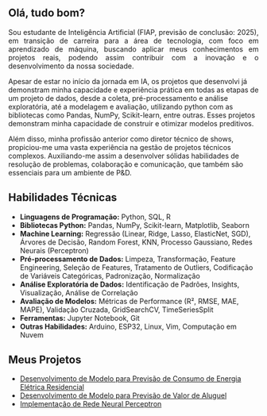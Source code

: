 ## Olá, tudo bom?

<p align="justify">
Sou estudante de Inteligência Artificial (FIAP, previsão de conclusão: 2025), em transição de carreira para a área de tecnologia, com foco em aprendizado de máquina, buscando aplicar meus conhecimentos em projetos reais, podendo assim contribuir com a inovação e o desenvolvimento da nossa sociedade.

Apesar de estar no início da jornada em IA, os projetos que desenvolvi já demonstram minha capacidade e experiência prática em todas as etapas de um projeto de dados, desde a coleta, pré-processamento e análise exploratória, até a modelagem e avaliação, utilizando python com as bibliotecas como Pandas, NumPy, Scikit-learn, entre outras. Esses projetos demonstram minha capacidade de construir e otimizar modelos preditivos.

Além disso, minha profissão anterior como diretor técnico de shows, propiciou-me uma vasta experiência na gestão de projetos técnicos complexos. Auxiliando-me assim a desenvolver sólidas habilidades de resolução de problemas, colaboração e comunicação, que também são essenciais para um ambiente de P&D.
</p>

## Habilidades Técnicas

* **Linguagens de Programação:** Python, SQL, R
* **Bibliotecas Python:** Pandas, NumPy, Scikit-learn, Matplotlib, Seaborn
* **Machine Learning:** Regressão (Linear, Ridge, Lasso, ElasticNet, SGD), Árvores de Decisão, Random Forest, KNN,
Processo Gaussiano, Redes Neurais (Perceptron)
* **Pré-processamento de Dados:** Limpeza, Transformação, Feature Engineering, Seleção de Features, Tratamento
de Outliers, Codificação de Variáveis Categóricas, Padronização, Normalização
* **Análise Exploratória de Dados:** Identificação de Padrões, Insights, Visualização, Análise de Correlação
* **Avaliação de Modelos:** Métricas de Performance (R², RMSE, MAE, MAPE), Validação Cruzada, GridSearchCV,
TimeSeriesSplit
* **Ferramentas:** Jupyter Notebook, Git
* **Outras Habilidades:** Arduino, ESP32, Linux, Vim, Computação em Nuvem

## Meus Projetos

* [Desenvolvimento de Modelo para Previsão de Consumo de Energia Elétrica Residencial](https://github.com/renatobarros-ai/previsao_energia)
* [Desenvolvimento de Modelo para Previsão de Valor de Aluguel](https://github.com/renatobarros-ai/previsao_aluguel)
* [Implementação de Rede Neural Perceptron](https://github.com/renatobarros-ai/perceptron)
